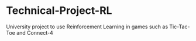 # Technical-Project-RL
University project to use Reinforcement Learning in games such as Tic-Tac-Toe and Connect-4
